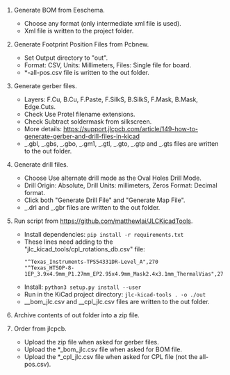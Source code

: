 1. Generate BOM from Eeschema.

   - Choose any format (only intermediate xml file is used).
   - Xml file is written to the project folder.

2. Generate Footprint Position Files from Pcbnew.

   - Set Output directory to "out".
   - Format: CSV, Units: Millimeters, Files: Single file for board.
   - \*-all-pos.csv file is written to the out folder.

3. Generate gerber files.

   - Layers: F.Cu, B.Cu, F.Paste, F.SilkS, B.SilkS, F.Mask, B.Mask, Edge.Cuts.
   - Check Use Protel filename extensions.
   - Check Subtract soldermask from silkscreen.
   - More details: https://support.jlcpcb.com/article/149-how-to-generate-gerber-and-drill-files-in-kicad
   - _.gbl, _.gbs, _.gbo, _.gm1, _.gtl, _.gto, _.gtp and _.gts files are written to the out folder.

4. Generate drill files.

   - Choose Use alternate drill mode as the Oval Holes Drill Mode.
   - Drill Origin: Absolute, Drill Units: millimeters, Zeros Format: Decimal format.
   - Click both "Generate Drill File" and "Generate Map File".
   - _.drl and _.gbr files are written to the out folder.

5. Run script from https://github.com/matthewlai/JLCKicadTools.

   - Install dependencies: `pip install -r requirements.txt`
   - These lines need adding to the "jlc_kicad_tools/cpl_rotations_db.csv" file:
     ```
     "^Texas_Instruments-TPS54331DR-Level_A",270
     "^Texas_HTSOP-8-1EP_3.9x4.9mm_P1.27mm_EP2.95x4.9mm_Mask2.4x3.1mm_ThermalVias",270
     ```
   - Install: `python3 setup.py install --user`
   - Run in the KiCad project directory: `jlc-kicad-tools . -o ./out`
   - _\_bom_jlc.csv and _\_cpl_jlc.csv files are written to the out folder.

6. Archive contents of out folder into a zip file.

7. Order from jlcpcb.

   - Upload the zip file when asked for gerber files.
   - Upload the \*\_bom_jlc.csv file when asked for BOM file.
   - Upload the \*\_cpl_jlc.csv file when asked for CPL file (not the all-pos.csv).
